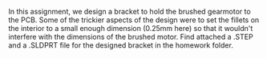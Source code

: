 In this assignment, we design a bracket to hold the brushed gearmotor to the PCB. Some of the trickier aspects of the design were to set the fillets on the interior to a small enough dimension (0.25mm here) so that it wouldn't interfere with the dimensions of the brushed motor. 
Find attached a .STEP and a .SLDPRT file for the designed bracket in the homework folder.
